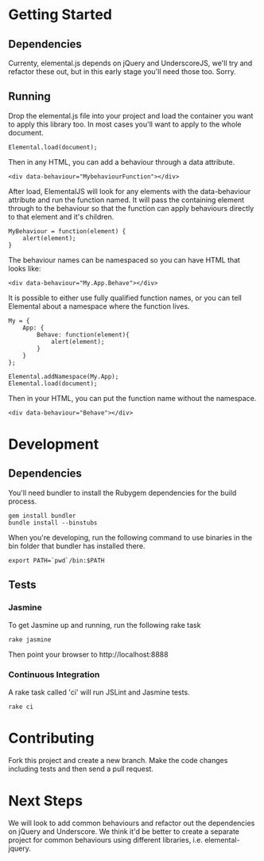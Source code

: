 # Getting Started

## Dependencies

Currenty, elemental.js depends on jQuery and UnderscoreJS, we'll try and refactor these out, but in this early stage you'll need those too. Sorry.

## Running

Drop the elemental.js file into your project and load the container you want to apply this library too. In most cases you'll want to apply to the whole document.

	Elemental.load(document);
	
Then in any HTML, you can add a behaviour through a data attribute.

	<div data-behaviour="MybehaviourFunction"></div>
	
After load, ElementalJS will look for any elements with the data-behaviour attribute and run the function named.  It will pass the containing element through to the behaviour so that the function can apply behaviours directly to that element and it's children.

	MyBehaviour = function(element) {
		alert(element);
	}
	
The behaviour names can be namespaced so you can have HTML that looks like:

	<div data-behaviour="My.App.Behave"></div>

It is possible to either use fully qualified function names, or you can tell Elemental about a namespace where the function lives.

	My = { 
		App: {
			Behave: function(element){
				alert(element);
			}
		} 
	};
	
	Elemental.addNamespace(My.App);
	Elemental.load(document);
	
Then in your HTML, you can put the function name without the namespace.

	<div data-behaviour="Behave"></div>

# Development

## Dependencies

You'll need bundler to install the Rubygem dependencies for the build process.

	gem install bundler
	bundle install --binstubs
	
When you're developing, run the following command to use binaries in the bin folder that bundler has installed there. 

	export PATH=`pwd`/bin:$PATH

## Tests

### Jasmine

To get Jasmine up and running, run the following rake task

	rake jasmine
	
Then point your browser to http://localhost:8888	

### Continuous Integration

A rake task called 'ci' will run JSLint and Jasmine tests.

	rake ci

# Contributing

Fork this project and create a new branch. Make the code changes including tests and then send a pull request.

# Next Steps

We will look to add common behaviours and refactor out the dependencies on jQuery and Underscore. We think it'd be better to create a separate project for common behaviours using different libraries, i.e. elemental-jquery. 